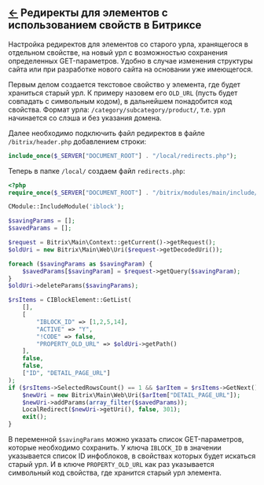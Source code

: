 [&larr;](readme.md "1С-Битрикс") Редиректы для элементов с использованием свойств в Битриксе
-----------------------------------------------------------------------------------------

Настройка редиректов для элементов со старого урла, хранящегося в отдельном свойстве, на новый урл с возможностью сохранения определенных GET-параметров. Удобно в случае изменения структуры сайта или при разработке нового сайта на основании уже имеющегося.

Первым делом создается текстовое свойство у элемента, где будет храниться старый урл. К примеру назовем его `OLD_URL` (пусть будет совпадать с символьным кодом), в дальнейшем понадобится код свойства. Формат урла: `/category/subcategory/product/`, т.е. урл начинается со слэша и без указания домена.

Далее необходимо подключить файл редиректов в файле `/bitrix/header.php` добавлением строки:

```php
include_once($_SERVER["DOCUMENT_ROOT"] . "/local/redirects.php");
```

Теперь в папке `/local/` создаем файл `redirects.php`:

```php
<?php
require_once($_SERVER["DOCUMENT_ROOT"] . "/bitrix/modules/main/include/prolog_before.php");

CModule::IncludeModule('iblock');

$savingParams = [];
$savedParams = [];

$request = Bitrix\Main\Context::getCurrent()->getRequest();
$oldUri = new Bitrix\Main\Web\Uri($request->getDecodedUri());

foreach ($savingParams as $savingParam) {
    $savedParams[$savingParam] = $request->getQuery($savingParam);
}
$oldUri->deleteParams($savingParams);

$rsItems = CIBlockElement::GetList(
    [],
    [
        "IBLOCK_ID" => [1,2,5,14],
        "ACTIVE" => "Y",
        "!CODE" => false,
        "PROPERTY_OLD_URL" => $oldUri->getPath()
    ],
    false,
    false,
    ["ID", "DETAIL_PAGE_URL"]
);
if ($rsItems->SelectedRowsCount() == 1 && $arItem = $rsItems->GetNext()) {
    $newUri = new Bitrix\Main\Web\Uri($arItem["DETAIL_PAGE_URL"]);
    $newUri->addParams(array_filter($savedParams));
    LocalRedirect($newUri->getUri(), false, 301);
    exit();
}
```

В переменной `$savingParams` можно указать список GET-параметров, которые необходимо сохранить. У ключа `IBLOCK_ID` в значении указывается список ID инфоблоков, в свойствах которых будет искаться старый урл. И в ключе `PROPERTY_OLD_URL` как раз указывается символьный код свойства, где хранится старый урл элемента.
